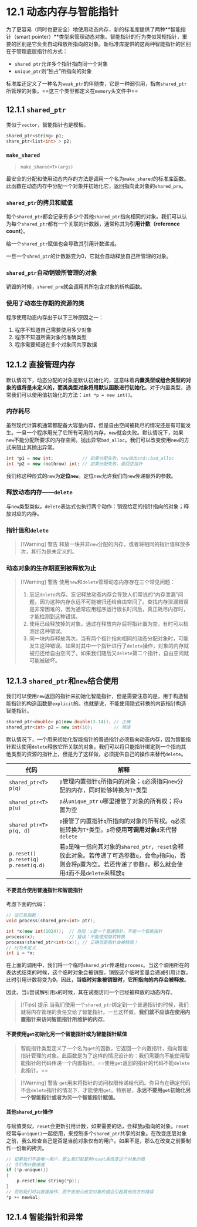```toc
```
# 12.1 动态内存与智能指针

为了更容易（同时也更安全）地使用动态内存，新的标准库提供了两种**智能指针（smart pointer）**类型来管理动态对象。智能指针的行为类似常规指针，重要的区别是它负责自动释放所指向的对象。新标准库提供的这两种智能指针的区别在于管理底层指针的方式：
* `shared ptr`允许多个指针指向同一个对象
* `unique_ptr`则“独占”所指向的对象

标准库还定义了一种名为`weak_ptr`的伴随类，它是一种弱引用，指向`shared_ptr`所管理的对象。==这三个类型都定义在`memory`头文件中==

## 12.1.1 `shared_ptr`

类似于`vector`，智能指针也是模板。

```cpp
shared_ptr<string> p1;
share_ptr<list<int> > p2;
```

### `make_shared`

> `make_shared<T>(args)`

最安全的分配和使用动态内存的方法是调用一个名为`make_shared`的标准库函数。此函数在动态内存中分配一个对象并初始化它，返回指向此对象的`shared_pre`。

### `shared_ptr`的拷贝和赋值

每个`shared_ptr`都会记录有多少个其他`shared_ptr`指向相同的对象。我们可以认为每个`shared_ptr`都有一个关联的计数器，通常称其为**引用计数（reference count）**。

给一个`shared_ptr`赋值也会导致其引用计数递减。

一旦一个`shred_ptr`的计数器变为0，它就会自动释放自己所管理的对象。

### `shared_ptr`自动销毁所管理的对象

销毁的时候，`shared_pre`就会调用其所包含对象的析构函数。

### 使用了动态生存期的资源的类

程序使用动态内存出于以下三种原因之一：
1. 程序不知道自己需要使用多少对象
2. 程序不知道所需对象的准确类型
3. 程序需要知道在多个对象间共享数据

## 12.1.2 直接管理内存

默认情况下，动态分配的对象是默认初始化的，这意味着**内置类型或组合类型的对象的值将是未定义的，而类类型对象将用默认函数进行初始化**。对于内置类型，通常我们可以使用值初始化的方法：`int *p = new int()`。

### 内存耗尽

虽然现代计算机通常都配备大容量内存，但是自由空间被耗尽的情况还是有可能发生。一旦一个程序用光了它所有可用的内存，`new`就会失败。默认情况下，如果`new`不能分配所要求的内存空间，抛出异常`bad_alloc`。我们可以改变使用`new`的方式来阻止其抛出异常。
```cpp
int *p1 = new int;           // 如果分配失败，new抛出std::bad_alloc
int *p2 = new (nothrow) int; // 如果分配失败，返回空指针
```

我们称这种形式的`new`为**定位`new`**。定位`new`允许我们向`new`传递额外的参数。

### 释放动态内存——`delete`

与`new`类型类似，`delete`表达式也执行两个动作：销毁给定的指针指向的对象；释放对应的内存。

### 指针值和`delete`

> [!Warning] 警告
> 释放一块并非`new`分配的内存，或者将相同的指针值释放多次，其行为是未定义的。

### 动态对象的生存期直到被释放为止

> [!Warning] 警告
> 使用`new`和`delete`管理动态内存存在三个常见问题：
> 1. 忘记`delete`内存。忘记释放动态内存会导致人们常说的“内存泄漏”问题，因为这种内存永远不可能被归还给自由空间了。查找内存泄漏错误是非常困难的，因为通常应用程序运行很长时间后，真正耗尽内存时，才能检测到这种错误。
> 2. 使用已经释放掉的对象。通过在释放内存后将指针置为空，有时可以检测出这种错误。
> 3. 同一块内存释放两次。当有两个指针指向相同的动态分配对象时，可能发生这种错误。如果对其中一个指针进行了`delete`操作，对象的内存就被归还给自由空间了。如果我们随后又`delete`第二个指针，自由空间就可能被破坏。

## 12.1.3 `shared_ptr`和`new`结合使用

我们可以使用`new`返回的指针来初始化智能指针，但是需要注意的是，用于构造智能指针的构造函数是`explicit`的。也就是说，不能使用隐式转换的内嵌指针构造智能指针。

```cpp
shared_ptr<double> p1(new double(3.14)); // 正确
shared_ptr<int> p2 = new int(10);        // 错误

```

默认情况下，一个用来初始化智能指针的普通指针必须指向动态内存，因为智能指针默认使用`delete`释放它所关联的对象。我们可以将只能指针绑定到一个指向其他类型的资源的指针上，但是为了这样做，必须提供自己的操作来替代`delete`。

| 代码                    | 解释                                                                                                        |
| ------------------------------ | ----------------------------------------------------------------------------------------------------------- |
| `shared_ptr<T> p(q)`    | `p`管理内置指针`q`所指向的对象；`q`必须指向`new`分配的内存，同时能够转换为`T*`类型                          |
| `shared_ptr<T> p(u)`    | `p`从`unique_ptr` `u`哪里接管了对象的所有权；将`u`置为空                                                    |
| `shared_ptr<T> p(q, d)` | `p`接管了内置指针`q`所指向的对象的所有权。`q`必须能转换为`T*`类型。`p`将使用**可调用对象**`d`来代替`delete` |
| `p.reset()`  </br> `p.reset(q)` </br> `p.reset(q.d)`                      |  若`p`是唯一指向其对象的`shared_ptr`，`reset`会释放此对象。若传递了可选参数`q`，会令`p`指向`q`，否则会将`p`置为空。若还传递了参数`d`，那么就会使用`d`而不是`delete`来释放`q`                                                                                                           |

#### 不要混合使用普通指针和智能指针

考虑下面的代码：

```C++
// 设已有函数：
void process(shared_pre<int> ptr);

int *x(new int(1024));  // 危险：x是一个普通指针，不是一个智能指针
process(x);             // 错误：不能使用隐式转换
process(shared_ptr<int>(x)); // 正确但是指针会被释放！
// 行为未定义
int i = *x;
```

在上面的调用中，我们将一个临时`shared_ptr`传递给`process`。当这个调用所在的表达式结束的时候，这个临时对象会被销毁。销毁这个临时变量会递减引用计数，此时引用计数将变为**0**。因此，**当临时对象被销毁时，它所指向的内存会被释放**。

因此，当`i`尝试解引用`x`的时候，其在试图访问一个已经被释放的动态内存。


> [!Tips] 提示
> 当我们使用一个`shared_ptr`绑定到一个普通指针的时候，我们就将内存管理的责任交给了智能指针。一旦这样做，**我们就不应该在使用内置指针来访问智能指针所维护的内存**。

#### 不要使用`get`初始化另一个智能指针或为智能指针赋值

> 智能指针类型定义了一个名为`get`的函数，它返回一个内置指针，指向智能指针管理的对象。此函数是为了这样的情况设计的：我们需要向不能使用智能指针的代码传递一个内置指针。==使用`get`返回的指针的代码不能`delete`此指针。==


> [!Warning] 警告
> `get`用来将指针的访问权限传递给代码。你只有在确定代码不会`delete`指针的情况下，才能使用`get`。特别是，**永远不要用`get`初始化另一个智能指针或者为另一个智能指针赋值。**

#### 其他`shared_ptr`操作

与赋值类似，`reset`会更新引用计数，如果需要的话，会释放`p`指向的对象。`reset`经常与`unique()`一起使用，来控制多个`shared_ptr`共享的对象。在改变底层对象之前，我么检查自己是否是当前对象仅有的用户。如果不是，那么在改变之前要制作一份新的拷贝。

```C++
// 如果我们不是唯一用户，那么我们就要用reset来改变这个对象的值
// 令引用计数递减
if (!p.unique())
{
	p.reset(new string(*p));
}
// 否则我们可以直接操作，而不去担心改变对象的值会引起其他地方的错误
*p += newVal;
```

## 12.1.4 智能指针和异常


